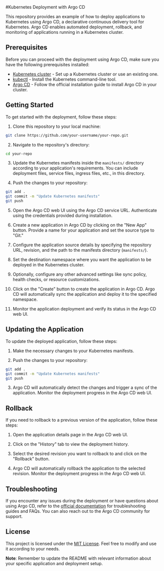 #Kubernetes Deployment with Argo CD

This repository provides an example of how to deploy applications to Kubernetes using Argo CD, a declarative continuous delivery tool for Kubernetes. Argo CD enables automated deployment, rollback, and monitoring of applications running in a Kubernetes cluster.



## Prerequisites

Before you can proceed with the deployment using Argo CD, make sure you have the following prerequisites installed:

- [Kubernetes cluster](https://kubernetes.io/docs/setup/) - Set up a Kubernetes cluster or use an existing one.
- [kubectl](https://kubernetes.io/docs/tasks/tools/) - Install the Kubernetes command-line tool.
- [Argo CD](https://argoproj.github.io/argo-cd/getting_started/) - Follow the official installation guide to install Argo CD in your cluster.

## Getting Started

To get started with the deployment, follow these steps:

1. Clone this repository to your local machine:

```bash
git clone https://github.com/your-username/your-repo.git
```

2. Navigate to the repository's directory:

```bash
cd your-repo
```

3. Update the Kubernetes manifests inside the `manifests/` directory according to your application's requirements. You can include deployment files, service files, ingress files, etc., in this directory.

4. Push the changes to your repository:

```bash
git add .
git commit -m "Update Kubernetes manifests"
git push
```

5. Open the Argo CD web UI using the Argo CD service URL. Authenticate using the credentials provided during installation.

6. Create a new application in Argo CD by clicking on the "New App" button. Provide a name for your application and set the source type to "Git."

7. Configure the application source details by specifying the repository URL, revision, and the path to the manifests directory (`manifests/`).

8. Set the destination namespace where you want the application to be deployed in the Kubernetes cluster.

9. Optionally, configure any other advanced settings like sync policy, health checks, or resource customizations.

10. Click on the "Create" button to create the application in Argo CD. Argo CD will automatically sync the application and deploy it to the specified namespace.

11. Monitor the application deployment and verify its status in the Argo CD web UI.

## Updating the Application

To update the deployed application, follow these steps:

1. Make the necessary changes to your Kubernetes manifests.

2. Push the changes to your repository:

```bash
git add .
git commit -m "Update Kubernetes manifests"
git push
```

3. Argo CD will automatically detect the changes and trigger a sync of the application. Monitor the deployment progress in the Argo CD web UI.

## Rollback

If you need to rollback to a previous version of the application, follow these steps:

1. Open the application details page in the Argo CD web UI.

2. Click on the "History" tab to view the deployment history.

3. Select the desired revision you want to rollback to and click on the "Rollback" button.

4. Argo CD will automatically rollback the application to the selected revision. Monitor the deployment progress in the Argo CD web UI.

## Troubleshooting

If you encounter any issues during the deployment or have questions about using Argo CD, refer to the [official documentation](https://argoproj.github.io/argo-cd/) for troubleshooting guides and FAQs. You can also reach out to the Argo CD community for support.

## License

This project is licensed under the [MIT License](LICENSE). Feel free to modify and use it according to your needs.

**Note**: Remember to update the README with relevant information about your specific application and deployment setup.
